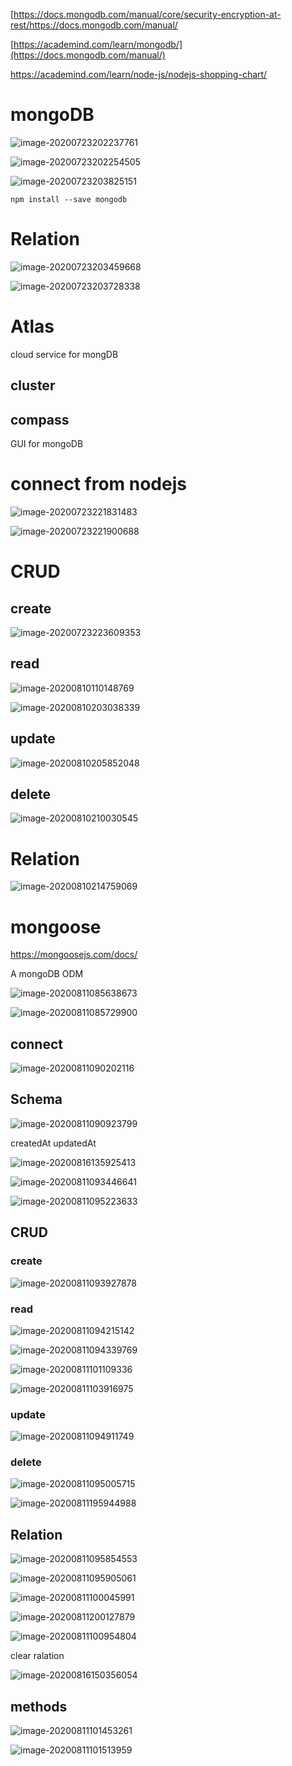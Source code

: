 [https://docs.mongodb.com/manual/core/security-encryption-at-rest/https://docs.mongodb.com/manual/

[https://academind.com/learn/mongodb/](https://docs.mongodb.com/manual/)

https://academind.com/learn/node-js/nodejs-shopping-chart/

# mongoDB

![image-20200723202237761](C:\Users\ASUS\AppData\Roaming\Typora\typora-user-images\image-20200723202237761.png)

![image-20200723202254505](C:\Users\ASUS\AppData\Roaming\Typora\typora-user-images\image-20200723202254505.png)

![image-20200723203825151](C:\Users\ASUS\AppData\Roaming\Typora\typora-user-images\image-20200723203825151.png)

`npm install --save mongodb`

# Relation

![image-20200723203459668](C:\Users\ASUS\AppData\Roaming\Typora\typora-user-images\image-20200723203459668.png)

![image-20200723203728338](C:\Users\ASUS\AppData\Roaming\Typora\typora-user-images\image-20200723203728338.png)

# Atlas

cloud service for mongDB

## cluster

## compass

GUI for mongoDB

# connect from nodejs



![image-20200723221831483](C:\Users\ASUS\AppData\Roaming\Typora\typora-user-images\image-20200723221831483.png)

![image-20200723221900688](C:\Users\ASUS\AppData\Roaming\Typora\typora-user-images\image-20200723221900688.png)

# CRUD

## create

![image-20200723223609353](C:\Users\ASUS\AppData\Roaming\Typora\typora-user-images\image-20200723223609353.png)

## read

![image-20200810110148769](C:\Users\ASUS\AppData\Roaming\Typora\typora-user-images\image-20200810110148769.png)

![image-20200810203038339](C:\Users\ASUS\AppData\Roaming\Typora\typora-user-images\image-20200810203038339.png)

## update

![image-20200810205852048](C:\Users\ASUS\AppData\Roaming\Typora\typora-user-images\image-20200810205852048.png)

## delete

![image-20200810210030545](C:\Users\ASUS\AppData\Roaming\Typora\typora-user-images\image-20200810210030545.png)

# Relation

![image-20200810214759069](C:\Users\ASUS\AppData\Roaming\Typora\typora-user-images\image-20200810214759069.png)

# mongoose

https://mongoosejs.com/docs/

A mongoDB ODM

![image-20200811085638673](C:\Users\ASUS\AppData\Roaming\Typora\typora-user-images\image-20200811085638673.png)

![image-20200811085729900](C:\Users\ASUS\AppData\Roaming\Typora\typora-user-images\image-20200811085729900.png)

## connect

![image-20200811090202116](C:\Users\ASUS\AppData\Roaming\Typora\typora-user-images\image-20200811090202116.png)

## Schema

![image-20200811090923799](C:\Users\ASUS\AppData\Roaming\Typora\typora-user-images\image-20200811090923799.png)

createdAt updatedAt

![image-20200816135925413](C:\Users\ASUS\AppData\Roaming\Typora\typora-user-images\image-20200816135925413.png)

![image-20200811093446641](C:\Users\ASUS\AppData\Roaming\Typora\typora-user-images\image-20200811093446641.png)

![image-20200811095223633](C:\Users\ASUS\AppData\Roaming\Typora\typora-user-images\image-20200811095223633.png)

## CRUD

### create

![image-20200811093927878](C:\Users\ASUS\AppData\Roaming\Typora\typora-user-images\image-20200811093927878.png)

### read

![image-20200811094215142](C:\Users\ASUS\AppData\Roaming\Typora\typora-user-images\image-20200811094215142.png)

![image-20200811094339769](C:\Users\ASUS\AppData\Roaming\Typora\typora-user-images\image-20200811094339769.png)

![image-20200811101109336](C:\Users\ASUS\AppData\Roaming\Typora\typora-user-images\image-20200811101109336.png)

![image-20200811103916975](C:\Users\ASUS\AppData\Roaming\Typora\typora-user-images\image-20200811103916975.png)

### update

![image-20200811094911749](C:\Users\ASUS\AppData\Roaming\Typora\typora-user-images\image-20200811094911749.png)

### delete

![image-20200811095005715](C:\Users\ASUS\AppData\Roaming\Typora\typora-user-images\image-20200811095005715.png)

![image-20200811195944988](C:\Users\ASUS\AppData\Roaming\Typora\typora-user-images\image-20200811195944988.png)

## Relation

![image-20200811095854553](C:\Users\ASUS\AppData\Roaming\Typora\typora-user-images\image-20200811095854553.png)

![image-20200811095905061](C:\Users\ASUS\AppData\Roaming\Typora\typora-user-images\image-20200811095905061.png)

![image-20200811100045991](C:\Users\ASUS\AppData\Roaming\Typora\typora-user-images\image-20200811100045991.png)

![image-20200811200127879](C:\Users\ASUS\AppData\Roaming\Typora\typora-user-images\image-20200811200127879.png)

![image-20200811100954804](C:\Users\ASUS\AppData\Roaming\Typora\typora-user-images\image-20200811100954804.png)

clear ralation

![image-20200816150356054](C:\Users\ASUS\AppData\Roaming\Typora\typora-user-images\image-20200816150356054.png)

## methods

![image-20200811101453261](C:\Users\ASUS\AppData\Roaming\Typora\typora-user-images\image-20200811101453261.png)

![image-20200811101513959](C:\Users\ASUS\AppData\Roaming\Typora\typora-user-images\image-20200811101513959.png)